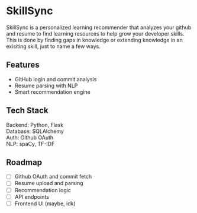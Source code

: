 # SkillSync

SkillSync is a personalized learning recommender that analyzes your github and resume to find learning resources to help grow your developer skills. This is done by finding gaps in knowledge or extending knowledge in an exisiting skill, just to name a few ways. 

## Features
- GitHub login and commit analysis
- Resume parsing with NLP
- Smart recommendation engine

## Tech Stack
Backend: Python, Flask\
Database: SQLAlchemy\
Auth: Github OAuth\
NLP: spaCy, TF-IDF

## Roadmap
- [ ] Github OAuth and commit fetch
- [ ] Resume upload and parsing
- [ ] Recommendation logic
- [ ] API endpoints
- [ ] Frontend UI (maybe, idk)
